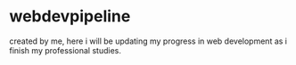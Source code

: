 # webdevpipeline
created by me, here i will be updating my progress in web development as i finish my professional studies.

